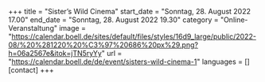 +++
title = "Sister’s Wild Cinema"
start_date = "Sonntag, 28. August 2022 17.00"
end_date = "Sonntag, 28. August 2022 19.30"
category = "Online-Veranstaltung"
image = "https://calendar.boell.de/sites/default/files/styles/16d9_large/public/2022-08/%20%281220%20%C3%97%20686%20px%29.png?h=06a2567e&itok=jTN5ryYy"
url = "https://calendar.boell.de/de/event/sisters-wild-cinema-1"
languages = []
[contact]
+++